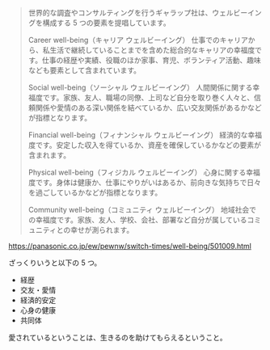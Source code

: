 > 世界的な調査やコンサルティングを行うギャラップ社は、ウェルビーイングを構成する 5 つの要素を提唱しています。
>
> Career well-being（キャリア ウェルビーイング）
> 仕事でのキャリアから、私生活で継続していることまでを含めた総合的なキャリアの幸福度です。仕事の経歴や実績、役職のほか家事、育児、ボランティア活動、趣味なども要素として含まれています。
>
> Social well-being（ソーシャル ウェルビーイング）
> 人間関係に関する幸福度です。家族、友人、職場の同僚、上司など自分を取り巻く人々と、信頼関係や愛情のある深い関係を結べているか、広い交友関係があるかなどが指標となります。
>
> Financial well-being（フィナンシャル ウェルビーイング）
> 経済的な幸福度です。安定した収入を得ているか、資産を確保しているかなどの要素が含まれます。
>
> Physical well-being（フィジカル ウェルビーイング）
> 心身に関する幸福度です。身体は健康か、仕事にやりがいはあるか、前向きな気持ちで日々を過ごしているかなどが指標となります。
>
> Community well-being（コミュニティ ウェルビーイング）
> 地域社会での幸福度です。家族、友人、学校、会社、部署など自分が属しているコミュニティとの幸せが測られます。

https://panasonic.co.jp/ew/pewnw/switch-times/well-being/501009.html

ざっくりいうと以下の 5 つ。

-   経歴
-   交友・愛情
-   経済的安定
-   心身の健康
-   共同体

愛されているということは、生きるのを助けてもらえるということ。
